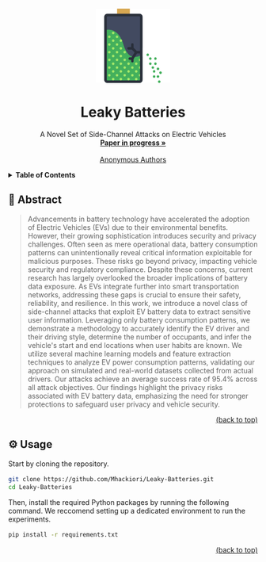 <div id="top"></div>
<!-- PROJECT LOGO -->
<br />
<div align="center">
  <a href="https://github.com/Mhackiori/Leaky-Batteries">
    <img src="figures/battery.png" alt="Logo" width="150" height="150">
  </a>

  <h1 align="center">Leaky Batteries</h1>

  <p align="center">
    A Novel Set of Side-Channel Attacks on Electric Vehicles
    <br />
    <a href="https://github.com/Mhackiori/Leaky-Batteries"><strong>Paper in progress »</strong></a>
    <br />
    <br />
    <a href="https://github.com/Mhackiori/Leaky-Batteries">Anonymous Authors</a>
  </p>
</div>

<!-- TABLE OF CONTENTS -->
<details>
  <summary><strong>Table of Contents</strong></summary>
  <ol>
    <li>
      <a href="#abstract">Abstract</a>
    </li>
    <li>
      <a href="#usage">Usage</a>
    </li>
  </ol>
</details>

<div id="abstract"></div>

## 🧩 Abstract

>Advancements in battery technology have accelerated the adoption of Electric Vehicles (EVs) due to their environmental benefits. However, their growing sophistication introduces security and privacy challenges. Often seen as mere operational data, battery consumption patterns can unintentionally reveal critical information exploitable for malicious purposes. These risks go beyond privacy, impacting vehicle security and regulatory compliance. Despite these concerns, current research has largely overlooked the broader implications of battery data exposure. As EVs integrate further into smart transportation networks, addressing these gaps is crucial to ensure their safety, reliability, and resilience. In this work, we introduce a novel class of side-channel attacks that exploit EV battery data to extract sensitive user information. Leveraging only battery consumption patterns, we demonstrate a methodology to accurately identify the EV driver and their driving style, determine the number of occupants, and infer the vehicle's start and end locations when user habits are known. We utilize several machine learning models and feature extraction techniques to analyze EV power consumption patterns, validating our approach on simulated and real-world datasets collected from actual drivers. Our attacks achieve an average success rate of 95.4% across all attack objectives. Our findings highlight the privacy risks associated with EV battery data, emphasizing the need for stronger protections to safeguard user privacy and vehicle security.

<p align="right"><a href="#top">(back to top)</a></p>
<div id="usage"></div>

## ⚙️ Usage

Start by cloning the repository.

```bash
git clone https://github.com/Mhackiori/Leaky-Batteries.git
cd Leaky-Batteries
```

Then, install the required Python packages by running the following command. We reccomend setting up a dedicated environment to run the experiments.

```bash
pip install -r requirements.txt
```

<p align="right"><a href="#top">(back to top)</a></p>